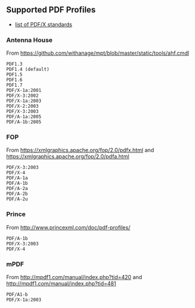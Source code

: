 ## Supported PDF Profiles

* [list of PDF/X standards](https://en.wikipedia.org/wiki/PDF/X#List_of_the_PDF.2FX_standards)

### Antenna House

From https://github.com/withanage/mpt/blob/master/static/tools/ahf.cmdl

```
PDF1.3
PDF1.4 (default)
PDF1.5
PDF1.6
PDF1.7
PDF/X-1a:2001
PDF/X-3:2002
PDF/X-1a:2003
PDF/X-2:2003
PDF/X-3:2003
PDF/A-1a:2005
PDF/A-1b:2005
```

### FOP

From https://xmlgraphics.apache.org/fop/2.0/pdfx.html and https://xmlgraphics.apache.org/fop/2.0/pdfa.html

```
PDF/X-3:2003
PDF/X-4 
PDF/A-1a
PDF/A-1b
PDF/A-2a
PDF/A-2b
PDF/A-2u
```

### Prince

From http://www.princexml.com/doc/pdf-profiles/

```
PDF/A-1b
PDF/X-3:2003
PDF/X-4
```

### mPDF

From http://mpdf1.com/manual/index.php?tid=420 and http://mpdf1.com/manual/index.php?tid=481

```
PDF/A1-b
PDF/X-1a:2003
```